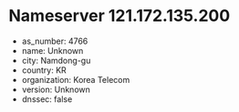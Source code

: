 # Nameserver 121.172.135.200

* as_number: 4766
* name: Unknown
* city: Namdong-gu
* country: KR
* organization: Korea Telecom
* version: Unknown
* dnssec: false
